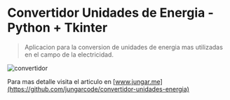 # Convertidor  Unidades de Energia - Python + Tkinter 

> Aplicacion para la conversion de unidades de energia mas utilizadas en el campo de la electricidad.

![convertidor](https://blogger.googleusercontent.com/img/a/AVvXsEgqcS6djJIC4PWmmEamg-vlYy6c_CSlwjCB0vdQDy81Xu45SulBBWD9xiMJmfzuResZawpoIML6jU3tBFqz7JZux5Rk8nl5C_neea51iNRqyIh-PrMlQdiMq1JWF_DBfFVre4Tky3UDEigvZ0-shnCZYIlapvIxz8gDzrTarie4qiuHWoCO-t1AYdWd9w=s527)



Para mas detalle visita el articulo en [www.jungar.me](https://github.com/jungarcode/convertidor-unidades-energia)
 


